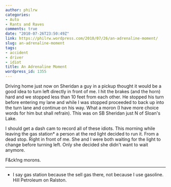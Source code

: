 ```yaml
---
author: philrw
categories:
- Auto
- Rants and Raves
comments: true
date: "2010-07-26T23:50:49Z"
link: https://philrw.wordpress.com/2010/07/26/an-adrenaline-moment/
slug: an-adrenaline-moment
tags:
- accident
- driver
- idiot
title: An Adrenaline Moment
wordpress_id: 1355
---
```


Driving home just now on Sheridan a guy in a pickup thought it would be a good idea to turn left directly in front of me. I hit the brakes (and the horn) hard and we stopped less than 10 feet from each other. He stopped his turn before entering my lane and while I was stopped proceeded to back up into the turn lane and continue on his way. What a moron (I have more choice words for him but shall refrain). This was on SB Sheridan just N of Sloan's Lake.

I should get a dash cam to record all of these idiots. This morning while leaving the gas station* a person at the red light decided to run it. From a dead stop. Right in front of me. She and I were both waiting for the light to change before turning left. Only she decided she didn't want to wait anymore.

F&ck!ng morons.

__________
* I say gas station because the sell gas there, not because I use gasoline. Hill Petroleum on Ralston.
